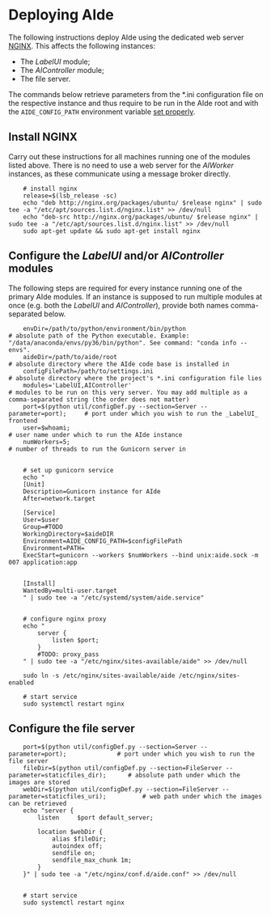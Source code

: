 # Deploying AIde

The following instructions deploy AIde using the dedicated web server [NGINX](https://www.nginx.com/).
This affects the following instances:
* The _LabelUI_ module;
* The _AIController_ module;
* The file server.

The commands below retrieve parameters from the *.ini configuration file on the respective instance and thus require to be run in the AIde root and with the `AIDE_CONFIG_PATH` environment variable [set properly](launch_aide.md).



## Install NGINX

Carry out these instructions for all machines running one of the modules listed above.
There is no need to use a web server for the _AIWorker_ instances, as these communicate using a message broker directly.

```
    # install nginx
    release=$(lsb_release -sc)
    echo "deb http://nginx.org/packages/ubuntu/ $release nginx" | sudo tee -a "/etc/apt/sources.list.d/nginx.list" >> /dev/null
    echo "deb-src http://nginx.org/packages/ubuntu/ $release nginx" | sudo tee -a "/etc/apt/sources.list.d/nginx.list" >> /dev/null
    sudo apt-get update && sudo apt-get install nginx
```


## Configure the _LabelUI_ and/or _AIController_ modules

The following steps are required for every instance running one of the primary AIde modules.
If an instance is supposed to run multiple modules at once (e.g. both the _LabelUI_ and _AIController_), provide both names comma-separated below.


```
    envDir=/path/to/python/environment/bin/python                           # absolute path of the Python executable. Example: "/data/anaconda/envs/py36/bin/python". See command: "conda info --envs".
    aideDir=/path/to/aide/root                                              # absolute directory where the AIde code base is installed in
    configFilePath=/path/to/settings.ini                                    # absolute directory where the project's *.ini configuration file lies
    modules='LabelUI,AIController'                                          # modules to be run on this very server. You may add multiple as a comma-separated string (the order does not matter)
    port=$(python util/configDef.py --section=Server --parameter=port);     # port under which you wish to run the _LabelUI_ frontend
    user=$whoami;                                                           # user name under which to run the AIde instance
    numWorkers=5;                                                           # number of threads to run the Gunicorn server in


    # set up gunicorn service
    echo "
    [Unit]
    Description=Gunicorn instance for AIde
    After=network.target

    [Service]
    User=$user
    Group=#TODO
    WorkingDirectory=$aideDIR
    Environment=AIDE_CONFIG_PATH=$configFilePath
    Environment=PATH=
    ExecStart=gunicorn --workers $numWorkers --bind unix:aide.sock -m 007 application:app


    [Install]
    WantedBy=multi-user.target
    " | sudo tee -a "/etc/systemd/system/aide.service" 


    # configure nginx proxy
    echo "
        server {
            listen $port;
        }
        #TODO: proxy_pass
    " | sudo tee -a "/etc/nginx/sites-available/aide" >> /dev/null

    sudo ln -s /etc/nginx/sites-available/aide /etc/nginx/sites-enabled

    # start service
    sudo systemctl restart nginx
```


## Configure the file server

```
    port=$(python util/configDef.py --section=Server --parameter=port);              # port under which you wish to run the file server
    fileDir=$(python util/configDef.py --section=FileServer --parameter=staticfiles_dir);      # absolute path under which the images are stored
    webDir=$(python util/configDef.py --section=FileServer --parameter=staticfiles_uri);          # web path under which the images can be retrieved
    echo "server {
        listen     $port default_server;

        location $webDir {
            alias $fileDir;
            autoindex off;
            sendfile on;
            sendfile_max_chunk 1m;
        }
    }" | sudo tee -a "/etc/nginx/conf.d/aide.conf" >> /dev/null


    # start service
    sudo systemctl restart nginx
```
